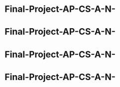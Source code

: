 # Final-Project-AP-CS-A-N-
# Final-Project-AP-CS-A-N-
# Final-Project-AP-CS-A-N-
# Final-Project-AP-CS-A-N-
